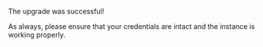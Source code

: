 The upgrade was successful!

As always, please ensure that your credentials are intact and the instance is working properly.